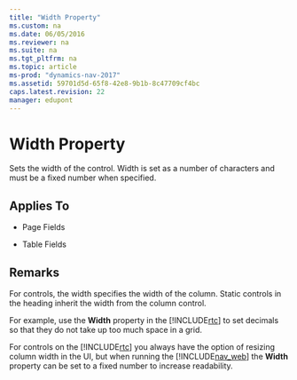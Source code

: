 ```yaml
---
title: "Width Property"
ms.custom: na
ms.date: 06/05/2016
ms.reviewer: na
ms.suite: na
ms.tgt_pltfrm: na
ms.topic: article
ms-prod: "dynamics-nav-2017"
ms.assetid: 59701d5d-65f8-42e8-9b1b-8c47709cf4bc
caps.latest.revision: 22
manager: edupont
---
```

# Width Property
Sets the width of the control. Width is set as a number of characters and must be a fixed number when specified.  
  
## Applies To  
  
-   Page Fields  
  
-   Table Fields  
  
## Remarks  
 For controls, the width specifies the width of the column. Static controls in the heading inherit the width from the column control.  
  
 For example, use the **Width** property in the [!INCLUDE[rtc](includes/rtc_md.md)] to set decimals so that they do not take up too much space in a grid.  
  
 For controls on the [!INCLUDE[rtc](includes/rtc_md.md)] you always have the option of resizing column width in the UI, but when running the [!INCLUDE[nav_web](includes/nav_web_md.md)] the **Width** property can be set to a fixed number to increase readability.